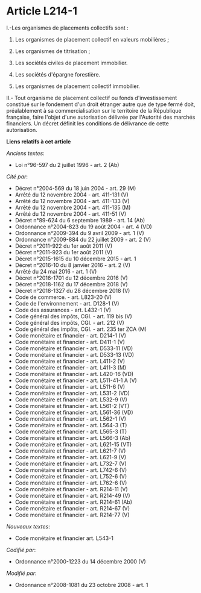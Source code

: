# Article L214-1

I.-Les organismes de placements collectifs sont : 

1. Les organismes de placement collectif en valeurs mobilières ; 

2. Les organismes de titrisation ; 

3. Les sociétés civiles de placement immobilier. 

4. Les sociétés d'épargne forestière. 

5. Les organismes de placement collectif immobilier. 

II.-    Tout organisme de placement collectif ou fonds d'investissement constitué sur le fondement d'un droit étranger autre
que de type fermé doit, préalablement à sa commercialisation sur le territoire de la République française, faire l'objet
d'une autorisation délivrée par l'Autorité des marchés financiers. Un décret définit les conditions de délivrance de cette
autorisation.

**Liens relatifs à cet article**

_Anciens textes_:

  - Loi n°96-597 du 2 juillet 1996 - art. 2 (Ab)

_Cité par_:

  - Décret n°2004-569 du 18 juin 2004 - art. 29 (M)
  - Arrêté du 12 novembre 2004 - art. 411-131 (V)
  - Arrêté du 12 novembre 2004 - art. 411-133 (V)
  - Arrêté du 12 novembre 2004 - art. 411-135 (M)
  - Arrêté du 12 novembre 2004 - art. 411-51 (V)
  - Décret n°89-624 du 6 septembre 1989 - art. 14 (Ab)
  - Ordonnance n°2004-823 du 19 août 2004 - art. 4 (VD)
  - Ordonnance n°2009-394 du 9 avril 2009 - art. 1 (V)
  - Ordonnance n°2009-884 du 22 juillet 2009 - art. 2 (V)
  - Décret n°2011-922 du 1er août 2011 (V)
  - Décret n°2011-923 du 1er août 2011 (V)
  - Décret n°2015-1615 du 10 décembre 2015 - art. 1
  - Décret n°2016-10 du 8 janvier 2016 - art. 2 (V)
  - Arrêté du 24 mai 2016 - art. 1 (V)
  - Décret n°2016-1701 du 12 décembre 2016 (V)
  - Décret n°2018-1162 du 17 décembre 2018 (V)
  - Décret n°2018-1327 du 28 décembre 2018 (V)
  - Code de commerce. - art. L823-20 (V)
  - Code de l'environnement - art. D128-1 (V)
  - Code des assurances - art. L432-1 (V)
  - Code général des impôts, CGI. - art. 119 bis (V)
  - Code général des impôts, CGI. - art. 212 (V)
  - Code général des impôts, CGI. - art. 235 ter ZCA (M)
  - Code monétaire et financier - art. D214-1 (V)
  - Code monétaire et financier - art. D411-1 (V)
  - Code monétaire et financier - art. D533-11 (VD)
  - Code monétaire et financier - art. D533-13 (VD)
  - Code monétaire et financier - art. L411-2 (V)
  - Code monétaire et financier - art. L411-3 (M)
  - Code monétaire et financier - art. L420-16 (VD)
  - Code monétaire et financier - art. L511-41-1 A (V)
  - Code monétaire et financier - art. L511-6 (V)
  - Code monétaire et financier - art. L531-2 (VD)
  - Code monétaire et financier - art. L532-9 (V)
  - Code monétaire et financier - art. L561-2 (VT)
  - Code monétaire et financier - art. L561-36 (VD)
  - Code monétaire et financier - art. L562-1 (V)
  - Code monétaire et financier - art. L564-3 (T)
  - Code monétaire et financier - art. L565-3 (T)
  - Code monétaire et financier - art. L566-3 (Ab)
  - Code monétaire et financier - art. L621-15 (VT)
  - Code monétaire et financier - art. L621-7 (V)
  - Code monétaire et financier - art. L621-9 (V)
  - Code monétaire et financier - art. L732-7 (V)
  - Code monétaire et financier - art. L742-6 (V)
  - Code monétaire et financier - art. L752-6 (V)
  - Code monétaire et financier - art. L762-6 (V)
  - Code monétaire et financier - art. R214-11 (V)
  - Code monétaire et financier - art. R214-49 (V)
  - Code monétaire et financier - art. R214-61 (Ab)
  - Code monétaire et financier - art. R214-67 (V)
  - Code monétaire et financier - art. R214-77 (V)

_Nouveaux textes_:

  - Code monétaire et financier art. L543-1

_Codifié par_:

  - Ordonnance n°2000-1223 du 14 décembre 2000 (V)

_Modifié par_:

  - Ordonnance n°2008-1081 du 23 octobre 2008 - art. 1
